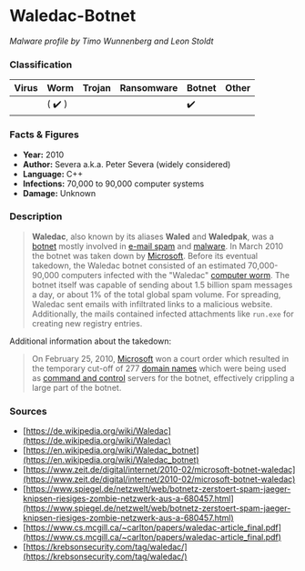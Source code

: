 # Waledac-Botnet

_Malware profile by Timo Wunnenberg and Leon Stoldt_

### Classification

| Virus              | Worm               | Trojan             | Ransomware         | Botnet             | Other                                   |
|:-------------------|:-------------------|:-------------------|:-------------------|:-------------------|:----------------------------------------|
|  | ( :heavy_check_mark: ) |  |  | :heavy_check_mark: |  |

### Facts & Figures

* **Year:** 2010
* **Author:** Severa a.k.a. Peter Severa (widely considered)
* **Language:** C++
* **Infections:** 70,000 to 90,000 computer systems
* **Damage:** Unknown

### Description
>  **Waledac**, also known by its aliases **Waled** and **Waledpak**, was a [botnet](https://en.wikipedia.org/wiki/Botnet "Botnet") mostly involved in [e-mail spam](https://en.wikipedia.org/wiki/E-mail_spam "E-mail spam") and [malware](https://en.wikipedia.org/wiki/Malware "Malware"). In March 2010 the botnet was taken down by [Microsoft](https://en.wikipedia.org/wiki/Microsoft "Microsoft"). Before its eventual takedown, the Waledac botnet consisted of an estimated 70,000-90,000 computers infected with the "Waledac" [computer worm](https://en.wikipedia.org/wiki/Computer_worm "Computer worm"). The botnet itself was capable of sending about 1.5 billion spam messages a day, or about 1% of the total global spam volume. 
>  For spreading, Waledac sent emails with infiltrated links to a malicious website. Additionally, the mails contained infected attachments like `run.exe` for creating new registry entries.

Additional information about the takedown:
> On February 25, 2010, [Microsoft](https://en.wikipedia.org/wiki/Microsoft "Microsoft") won a court order which resulted in the temporary cut-off of 277 [domain names](https://en.wikipedia.org/wiki/Domain_name "Domain name") which were being used as [command and control](https://en.wikipedia.org/wiki/Command_and_control "Command and control") servers for the botnet, effectively crippling a large part of the botnet.

### Sources
-	[https://de.wikipedia.org/wiki/Waledac](https://de.wikipedia.org/wiki/Waledac)
-	[https://en.wikipedia.org/wiki/Waledac_botnet](https://en.wikipedia.org/wiki/Waledac_botnet)
-	[https://www.zeit.de/digital/internet/2010-02/microsoft-botnet-waledac](https://www.zeit.de/digital/internet/2010-02/microsoft-botnet-waledac)
-	[https://www.spiegel.de/netzwelt/web/botnetz-zerstoert-spam-jaeger-knipsen-riesiges-zombie-netzwerk-aus-a-680457.html](https://www.spiegel.de/netzwelt/web/botnetz-zerstoert-spam-jaeger-knipsen-riesiges-zombie-netzwerk-aus-a-680457.html)
- [https://www.cs.mcgill.ca/~carlton/papers/waledac-article_final.pdf](https://www.cs.mcgill.ca/~carlton/papers/waledac-article_final.pdf)
- [https://krebsonsecurity.com/tag/waledac/](https://krebsonsecurity.com/tag/waledac/)
